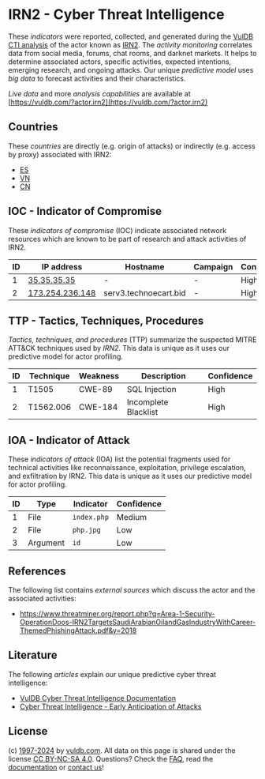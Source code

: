 # IRN2 - Cyber Threat Intelligence

These _indicators_ were reported, collected, and generated during the [VulDB CTI analysis](https://vuldb.com/?kb.cti) of the actor known as [IRN2](https://vuldb.com/?actor.irn2). The _activity monitoring_ correlates data from social media, forums, chat rooms, and darknet markets. It helps to determine associated actors, specific activities, expected intentions, emerging research, and ongoing attacks. Our unique _predictive model_ uses _big data_ to forecast activities and their characteristics.

_Live data_ and more _analysis capabilities_ are available at [https://vuldb.com/?actor.irn2](https://vuldb.com/?actor.irn2)

## Countries

These _countries_ are directly (e.g. origin of attacks) or indirectly (e.g. access by proxy) associated with IRN2:

* [ES](https://vuldb.com/?country.es)
* [VN](https://vuldb.com/?country.vn)
* [CN](https://vuldb.com/?country.cn)

## IOC - Indicator of Compromise

These _indicators of compromise_ (IOC) indicate associated network resources which are known to be part of research and attack activities of IRN2.

ID | IP address | Hostname | Campaign | Confidence
-- | ---------- | -------- | -------- | ----------
1 | [35.35.35.35](https://vuldb.com/?ip.35.35.35.35) | - | - | High
2 | [173.254.236.148](https://vuldb.com/?ip.173.254.236.148) | serv3.technoecart.bid | - | High

## TTP - Tactics, Techniques, Procedures

_Tactics, techniques, and procedures_ (TTP) summarize the suspected MITRE ATT&CK techniques used by _IRN2_. This data is unique as it uses our predictive model for actor profiling.

ID | Technique | Weakness | Description | Confidence
-- | --------- | -------- | ----------- | ----------
1 | T1505 | CWE-89 | SQL Injection | High
2 | T1562.006 | CWE-184 | Incomplete Blacklist | High

## IOA - Indicator of Attack

These _indicators of attack_ (IOA) list the potential fragments used for technical activities like reconnaissance, exploitation, privilege escalation, and exfiltration by IRN2. This data is unique as it uses our predictive model for actor profiling.

ID | Type | Indicator | Confidence
-- | ---- | --------- | ----------
1 | File | `index.php` | Medium
2 | File | `php.jpg` | Low
3 | Argument | `id` | Low

## References

The following list contains _external sources_ which discuss the actor and the associated activities:

* https://www.threatminer.org/report.php?q=Area-1-Security-OperationDoos-IRN2TargetsSaudiArabianOilandGasIndustryWithCareer-ThemedPhishingAttack.pdf&y=2018

## Literature

The following _articles_ explain our unique predictive cyber threat intelligence:

* [VulDB Cyber Threat Intelligence Documentation](https://vuldb.com/?kb.cti)
* [Cyber Threat Intelligence - Early Anticipation of Attacks](https://www.scip.ch/en/?labs.20201022)

## License

(c) [1997-2024](https://vuldb.com/?kb.changelog) by [vuldb.com](https://vuldb.com/?kb.about). All data on this page is shared under the license [CC BY-NC-SA 4.0](https://creativecommons.org/licenses/by-nc-sa/4.0/). Questions? Check the [FAQ](https://vuldb.com/?kb.faq), read the [documentation](https://vuldb.com/?kb) or [contact us](https://vuldb.com/?contact)!
